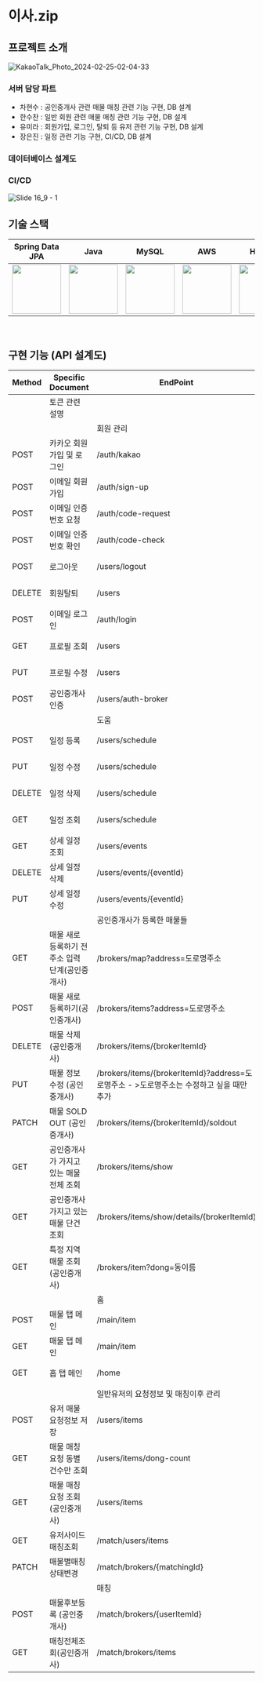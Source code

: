 # 이사.zip

## 프로젝트 소개

![KakaoTalk_Photo_2024-02-25-02-04-33](https://github.com/isa-zip/isa.zip-backend/assets/50578785/23465b93-7b7b-4ca8-9b2b-7bcfd332c6ef)


### 서버 담당 파트

- 차현수 : 공인중개사 관련 매물 매칭 관련 기능 구현, DB 설계
- 한수찬 : 일반 회원 관련 매물 매칭 관련 기능 구현, DB 설계
- 유미라 : 회원가입, 로그인, 탈퇴 등 유저 관련 기능 구현, DB 설계
- 장은진 : 일정 관련 기능 구현, CI/CD, DB 설계

### 데이터베이스 설계도


### CI/CD

![Slide 16_9 - 1](https://github.com/isa-zip/isa.zip-backend/assets/50578785/31913d7c-ac38-4bf3-8bca-923d147fb932)
<br>

## 기술 스택

| Spring Data JPA | Java | MySQL | AWS | Heroku | Discord |
|:---:|:---:|:---:|:---:|:---:|:---:|
|<img src="https://github.com/isa-zip/isa.zip-backend/assets/50578785/a7ef9c41-9a29-468b-8fae-7dfa58e6ab83" width="100" height="100">|<img src="https://github.com/isa-zip/isa.zip-backend/assets/50578785/0b521660-9c65-4d04-a6c3-55d79eb4f5db" width="100" height="100">|<img src="https://github.com/isa-zip/isa.zip-backend/assets/50578785/013ad61c-3dfe-4416-9c6e-bd8108315305" width="100" height="100">|<img src="https://github.com/isa-zip/isa.zip-backend/assets/50578785/bb5358a3-92df-4f9e-aee3-90ae9835425d" width="100" height="100">|<img src="https://github.com/isa-zip/isa.zip-backend/assets/50578785/e5af90e7-00d8-4263-963c-1069f878c3d5" width="100" height="100">|<img src="https://github.com/isa-zip/isa.zip-backend/assets/50578785/8ddb830a-7398-4772-9fed-a0a8e52cfe29" width="100" height="100">|


<br>

## 구현 기능 (API 설계도)


| Method | Specific Document            | EndPoint                                                            | Role |
|--------|------------------------------|---------------------------------------------------------------------|------|
|        | 토큰 관련 설명                     |                                                                     |      |
|        |                              | 회원 관리                                                               |      |
| POST   | 카카오 회원가입 및 로그인               | /auth/kakao                                                         | 유미라 |
| POST   | 이메일 회원가입                     | /auth/sign-up                                                       | 유미라 |
| POST   | 이메일 인증번호 요청                  | /auth/code-request                                                  | 유미라 |
| POST   | 이메일 인증번호 확인                  | /auth/code-check                                                    | 유미라 |
| POST   | 로그아웃                         | /users/logout                                                       | 유미라 |
| DELETE | 회원탈퇴                         | /users                                                              | 유미라 |
| POST   | 이메일 로그인                      | /auth/login                                                         | 유미라 |
| GET    | 프로필 조회                       | /users                                                              | 유미라 |
| PUT    | 프로필 수정                       | /users                                                              | 유미라 |
| POST   | 공인중개사 인증                     | /users/auth-broker                                                  | 유미라 |
|        |                              | 도움                                                                  |      |
| POST   | 일정 등록                        | /users/schedule                                                     | 장은진  |
| PUT    | 일정 수정                        | /users/schedule                                                     | 장은진  |
| DELETE | 일정 삭제                        | /users/schedule                                                     | 장은진  |
| GET    | 일정 조회                        | /users/schedule                                                     | 장은진  |
| GET    | 상세 일정 조회                     | /users/events                                                       | 장은진  |
| DELETE | 상세 일정 삭제                     | /users/events/{eventId}                                             | 장은진  |
| PUT    | 상세 일정 수정                     | /users/events/{eventId}                                             | 장은진  |
|        |                              | 공인중개사가 등록한 매물들                                                      |      |
| GET    | 매물 새로 등록하기 전 주소 입력 단계(공인중개사) | /brokers/map?address=도로명주소                                          | 차현수  |
| POST   | 매물 새로 등록하기(공인중개사)            | /brokers/items?address=도로명주소                                        | 차현수  |
| DELETE | 매물 삭제 (공인중개사)                | /brokers/items/{brokerItemId}                                       | 차현수  |
| PUT    | 매물 정보 수정 (공인중개사)             | /brokers/items/{brokerItemId}?address=도로명주소 - >도로명주소는 수정하고 싶을 때만 추가 | 차현수  |
| PATCH  | 매물 SOLD OUT (공인중개사)          | /brokers/items/{brokerItemId}/soldout                               | 차현수  |
| GET    | 공인중개사가 가지고 있는 매물 전체 조회       | /brokers/items/show                                                 | 차현수  |
| GET    | 공인중개사 가지고 있는 매물 단건 조회        | /brokers/items/show/details/{brokerItemId}                          | 차현수  |
| GET    | 특정 지역 매물 조회 (공인중개사)          | /brokers/item?dong=동이름                                              | 차현수  |
|        |                              | 홈                                                                   |      |
| POST   | 매물 탭 메인                      | /main/item                                                          | 한수찬 |
| GET    | 매물 탭 메인                      | /main/item                                                          | 한수찬 |
| GET    | 홉 탭 메인                       | /home                                                               | 유미라 |
|        |                              | 일반유저의 요청정보 및 매칭이후 관리                                                |      |
| POST   | 유저 매물 요청정보 저장                | /users/items                                                        | 한수찬 |
| GET    | 매물 매칭 요청 동별 건수만 조회           | /users/items/dong-count                                             | 한수찬 |
| GET    | 매물 매칭 요청 조회 (공인중개사)          | /users/items                                                        | 한수찬 |
| GET    | 유저사이드 매칭조회                   | /match/users/items                                                  | 한수찬 |
| PATCH  | 매물별매칭상태변경                    | /match/brokers/{matchingId}                                         | 한수찬 |
|        |                              | 매칭                                                                  |      |
| POST   | 매물후보등록 (공인중개사)               | /match/brokers/{userItemId}                                         | 차현수  |
| GET    | 매칭전체조회(공인중개사)                | /match/brokers/items                                                | 차현수  |

<br>

